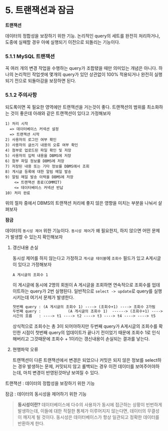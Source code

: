 # 5. 트랜잭션과 잠금

**트랜잭션**

데이터의 정합성을 보장하기 위한 기능. 논리적인 query의 세트를 완전히 처리하거나, 도중에 실패할 경우 아예 실행되기 이전으로 되돌리는 기능이다.

### 5.1.1 MySQL 트랜잭션

꼭 여러 개의 변경 작업을 수행하는 query가 조합됐을 때만 의미있는 개념은 아니다. 하나의 논리적인 작업셋에 몇개의 query가 있던 상관없이 100% 적용되거나 완전히 실행되기 전으로 되돌아감을 보장하면 된다.

### 5.1.2 주의사항

되도록이면 꼭 필요한 영역에만 트랜잭션을 거는것이 좋다. 트랜잭션의 범위를 최소화하는 것이 좋은데 아래와 같은 트랜잭션이 있다고 가정해보자

```
1) 처리 시작
  => 데이터베이스 커넥션 설정
  => 트랜잭션 시작
2) 사용자의 로그인 여부 확인
3) 사용자의 글쓰기 내용의 오류 여부 확인
4) 첨부로 업로드된 파일 확인 및 저장
5) 사용자의 입력 내용을 DBMS에 저장
6) 첨부 파일 정보를 DBMS에 저장
7) 저장된 내용 또는 기타 정보를 DBMS에서 조회
8) 게시글 등록에 대한 알림 메일 발송
9) 알림 메일 발송 이력을 DBMS에 저장
	<= 트랜잭션 종료(COMMIT)
	<= 데이터베이스 커넥션 반납
10) 처리 완료
```

위의 절차 중에서 DBMS의 트랜잭션 처리에 좋지 않은 영향을 미치는 부분을 나눠서 살펴보자

**잠금** 

데이터의 `동시성 제어` 위한 기능이다. `동시성 제어`가 왜 필요한지, 하지 않으면 어떤 문제가 발생할 수 있는지 확인해보자 

1. 갱신내용 손실

   동시성 제어를 하지 않는다고 가정하고 `게시글 테이블`에 `조회수` 필드가 있고 A게시글이 있다고 가정해보자

   ```mysql
   A 게시글의 조회수 1
   ```

   이 게시글에 동시에 2명의 회원이 A 게시글을 조회하면 연속적으로 조회수를 업데이트하는 query가 2번 실행된다. 일반적으로 `select -> update`로 query를 실행시키는데 여기서 문제가 발생한다.

   ```tex
   첫번째 query : (A 게시글의 조회수 1) ----> (조회수+1) ----> 조회수 2가됨
   두번째 query :            (A 게시글의 조회수 1)  ------> (조회수+1) ----> 조회수 2가됨
   시간의 흐름   : ----> t1 ----> t2 ----> t3 ----> t4 ----> ----> t5
   ```

   상식적으로 조회수는 총 3이 되어야하지만 두번째 query가 A게시글의 조회수를 확인한 시점이 첫번째 query의 업데이트가 끝나기 전이었기 때문에 조회수 1로 인식해버리고 그것때문에 조회수 + 1이라는 갱신내용이 손실되는 결과를 낳는다.

2. 현행파악 오류

   트랜잭션이 다른 트랜잭션에서 변경은 되었으나 커밋은 되지 않은 정보를 select하는 경우 발생하는 문제, 커밋되지 않고 롤백되는 경우 이전 데이터를 보여주어야하는데, 마치 변경이 반영된것마냥 보여질 수 있다.





트랜잭션 : 데이터의 정합성을 보장하기 위한 기능

잠금 : 데이터의 동시성을 제어하기 위한 기능

>  **동시성이란?** 데이터베이스에 다수의 사용자가 동시에 접근하는 상황이 빈번하게 발생하는데, 이들에 대한 적절한 통제가 이루어지지 않는다면, 데이터의 무결성이 깨지게 될 것이다. 동시성은 데이터베이스가 항상 일관되고 정확한 데이터를 반환하게 한다.